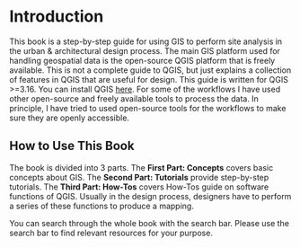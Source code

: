 # Introduction
This book is a step-by-step guide for using GIS to perform site analysis in the urban & architectural design process. The main GIS platform used for handling geospatial data is the open-source QGIS platform that is freely available. This is not a complete guide to QGIS, but just explains a collection of features in QGIS that are useful for design. This guide is written for QGIS >=3.16. You can install QGIS <a href="https://www.qgis.org/en/site/" target="_blank">here</a>. For some of the workflows I have used other open-source and freely available tools to process the data. In principle, I have tried to used open-source tools for the workflows to make sure they are openly accessible.   

## How to Use This Book
The book is divided into 3 parts. The **First Part: Concepts** covers basic concepts about GIS. The **Second Part: Tutorials** provide step-by-step tutorials. The **Third Part: How-Tos** covers How-Tos guide on software functions of QGIS. Usually in the design process, designers have to perform a series of these functions to produce a mapping.

You can search through the whole book with the search bar. Please use the search bar to find relevant resources for your purpose.
